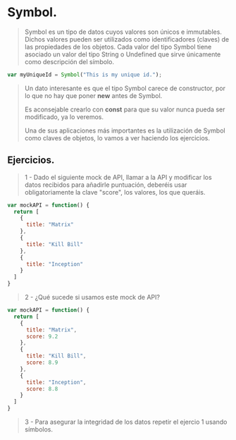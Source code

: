 # Symbol.
> Symbol es un tipo de datos cuyos valores son únicos e immutables. Dichos valores pueden ser utilizados como identificadores (claves) de las propiedades de los objetos.  Cada valor del tipo Symbol tiene asociado un valor del tipo String o Undefined que sirve únicamente como descripción del símbolo.

```javascript
var myUniqueId = Symbol("This is my unique id.");
```

> Un dato interesante es que el tipo Symbol carece de constructor, por lo que no hay que poner __new__ antes de Symbol.
>
> Es aconsejable crearlo con __const__ para que su valor nunca pueda ser modificado, ya lo veremos.
>
> Una de sus aplicaciones más importantes es la utilización de Symbol como claves de objetos, lo vamos a ver haciendo los ejercicios. 

## Ejercicios. 
> 1 - Dado el siguiente mock de API, llamar a la API y modificar los datos recibidos para añadirle puntuación, deberéis usar obligatoriamente la clave "score", los valores, los que queráis.

```javascript
var mockAPI = function() {
  return [
    {
      title: "Matrix"
    },
    {
      title: "Kill Bill"
    },
    {
      title: "Inception"
    }
  ]
}
```

> 2 - ¿Qué sucede si usamos este mock de API?

```javascript
var mockAPI = function() {
  return [
    {
      title: "Matrix",
      score: 9.2
    },
    {
      title: "Kill Bill",
      score: 8.9
    },
    {
      title: "Inception",
      score: 8.8
    }
  ]
}
```

> 3 - Para asegurar la integridad de los datos repetir el ejercio 1 usando símbolos. 